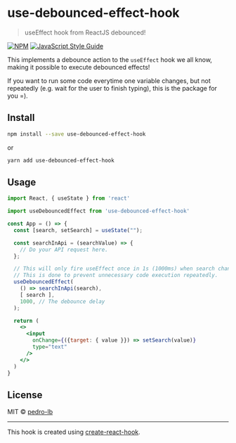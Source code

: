 # use-debounced-effect-hook

> useEffect hook from ReactJS debounced!

[![NPM](https://img.shields.io/npm/v/use-debounced-effect-hook.svg)](https://www.npmjs.com/package/use-debounced-effect-hook) [![JavaScript Style Guide](https://img.shields.io/badge/code_style-standard-brightgreen.svg)](https://standardjs.com)

This implements a debounce action to the `useEffect` hook we all know, making it possible to execute debounced effects!

If you want to run some code everytime one variable changes, but not repeatedly (e.g. wait for the user to finish typing), this is the package for you =).

## Install

```bash
npm install --save use-debounced-effect-hook
```

or

```bash
yarn add use-debounced-effect-hook
```

## Usage

```jsx
import React, { useState } from 'react'

import useDebouncedEffect from 'use-debounced-effect-hook'

const App = () => {
  const [search, setSearch] = useState("");

  const searchInApi = (searchValue) => {
    // Do your API request here.
  };

  // This will only fire useEffect once in 1s (1000ms) when search changes.
  // This is done to prevent unnecessary code execution repeatedly.
  useDebouncedEffect(
    () => searchInApi(search),
    [ search ],
    1000, // The debounce delay
  );

  return (
    <>
      <input
        onChange={({target: { value }}) => setSearch(value)}
        type="text"
      />
    </>
  )
}
```

## License

MIT © [pedro-lb](https://github.com/pedro-lb)

---

This hook is created using [create-react-hook](https://github.com/hermanya/create-react-hook).
